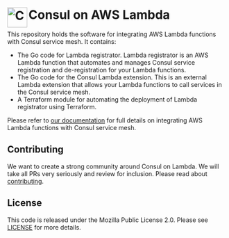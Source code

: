 <h1>
  <img src="https://raw.githubusercontent.com/hashicorp/terraform-aws-consul-lambda/main/_docs/logo.svg" align="left" height="46px" alt="Consul logo"/>
  <span>Consul on AWS Lambda</span>
</h1>

This repository holds the software for integrating AWS Lambda functions with Consul service mesh.
It contains:
- The Go code for Lambda registrator. Lambda registrator is an AWS Lambda function that automates and manages Consul service registration and de-registration for your Lambda functions.
- The Go code for the Consul Lambda extension. This is an external Lambda extension that allows your Lambda functions to call services in the Consul service mesh.
- A Terraform module for automating the deployment of Lambda registrator using Terraform.

Please refer to [our documentation](https://www.consul.io/docs/lambda) for full details on integrating AWS Lambda functions with Consul service mesh.

## Contributing

We want to create a strong community around Consul on Lambda. We will take all PRs very seriously and review for inclusion. Please read about [contributing](./CONTRIBUTING.md).

## License

 This code is released under the Mozilla Public License 2.0. Please see [LICENSE](https://github.com/hashicorp/terraform-aws-consul-lambda/blob/main/LICENSE) for more details.
